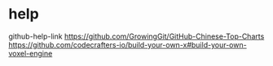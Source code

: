 # help
github-help-link
<a>https://github.com/GrowingGit/GitHub-Chinese-Top-Charts</a>
<a>https://github.com/codecrafters-io/build-your-own-x#build-your-own-voxel-engine</a>
